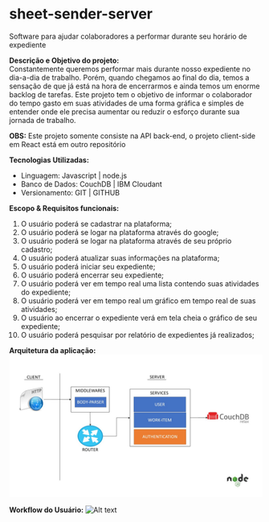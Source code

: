 # sheet-sender-server
Software para ajudar colaboradores a performar durante seu horário de expediente

**Descrição e Objetivo do projeto:**<br>
Constantemente queremos performar mais durante nosso expediente no dia-a-dia de trabalho. Porém, quando chegamos ao final do dia, temos a sensação de que já está na hora de encerrarmos e ainda temos um enorme backlog de tarefas. Este projeto tem o objetivo de informar o colaborador do tempo gasto em suas atividades de uma forma gráfica e simples de entender onde ele precisa aumentar ou reduzir o esforço durante sua jornada de trabalho.

**OBS:** Este projeto somente consiste na API back-end, o projeto client-side em React está em outro repositório

**Tecnologias Utilizadas:**
* Linguagem: Javascript | node.js
* Banco de Dados: CouchDB | IBM Cloudant
* Versionamento: GIT | GITHUB

**Escopo & Requisitos funcionais:**
1. O usuário poderá se cadastrar na plataforma;
2. O usuário poderá se logar na plataforma através do google;
3. O usuário poderá se logar na plataforma através de seu próprio cadastro;
4. O usuário poderá atualizar suas informações na plataforma;
5. O usuário poderá iniciar seu expediente;
6. O usuário poderá encerrar seu expediente;
7. O usuário poderá ver em tempo real uma lista contendo suas atividades do expediente;
8. O usuário poderá ver em tempo real um gráfico em tempo real de suas atividades;
9. O usuário ao encerrar o expediente verá em tela cheia o gráfico de seu expediente;
10. O usuário poderá pesquisar por relatório de expedientes já realizados;

**Arquitetura da aplicação:**
![Alt text](docs/SheetSender%20-%20Arquitetura.JPG)
<br>

**Workflow do Usuário:**
![Alt text](docs/Workflow%20do%20Usuário.png)
